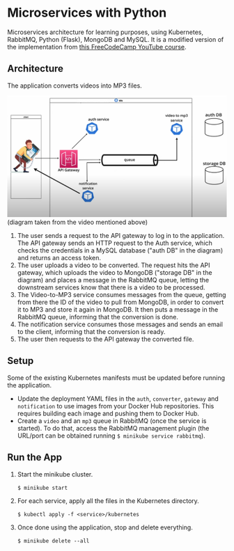 # Microservices with Python

Microservices architecture for learning purposes, using Kubernetes, RabbitMQ, Python (Flask), MongoDB and MySQL. It is a modified version of the implementation from [this FreeCodeCamp YouTube course](https://youtu.be/hmkF77F9TLw).

## Architecture

The application converts videos into MP3 files.

![Top Level Architecture](diagram.png "Top Level Architecture")
(diagram taken from the video mentioned above)

1. The user sends a request to the API gateway to log in to the application. The API gateway sends an HTTP request to the Auth service, which checks the credentials in a MySQL database ("auth DB" in the diagram) and returns an access token.
2. The user uploads a video to be converted. The request hits the API gateway, which uploads the video to MongoDB ("storage DB" in the diagram) and places a message in the RabbitMQ queue, letting the downstream services know that there is a video to be processed.
3. The Video-to-MP3 service consumes messages from the queue, getting from there the ID of the video to pull from MongoDB, in order to convert it to MP3 and store it again in MongoDB. It then puts a message in the RabbitMQ queue, informing that the conversion is done.
4. The notification service consumes those messages and sends an email to the client, informing that the conversion is ready.
5. The user then requests to the API gateway the converted file.

## Setup

Some of the existing Kubernetes manifests must be updated before running the application.

- Update the deployment YAML files in the `auth`, `converter`, `gateway` and `notification` to use images from your Docker Hub repositories. This requires building each image and pushing them to Docker Hub.
- Create a `video` and an `mp3` queue in RabbitMQ (once the service is started). To do that, access the RabbitMQ management plugin (the URL/port can be obtained running `$ minikube service rabbitmq`).

## Run the App

1. Start the minikube cluster.
   ```
   $ minikube start
   ```
2. For each service, apply all the files in the Kubernetes directory.
   ```
   $ kubectl apply -f <service>/kubernetes
   ```
3. Once done using the application, stop and delete everything.
   ```
   $ minikube delete --all
   ```
